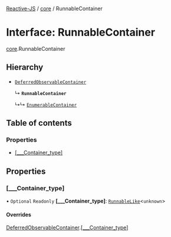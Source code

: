 [Reactive-JS](../README.md) / [core](../modules/core.md) / RunnableContainer

# Interface: RunnableContainer

[core](../modules/core.md).RunnableContainer

## Hierarchy

- [`DeferredObservableContainer`](core.DeferredObservableContainer.md)

  ↳ **`RunnableContainer`**

  ↳↳ [`EnumerableContainer`](core.EnumerableContainer.md)

## Table of contents

### Properties

- [[\_\_\_Container\_type]](core.RunnableContainer.md#[___container_type])

## Properties

### [\_\_\_Container\_type]

• `Optional` `Readonly` **[\_\_\_Container\_type]**: [`RunnableLike`](core.RunnableLike.md)<`unknown`\>

#### Overrides

[DeferredObservableContainer](core.DeferredObservableContainer.md).[[___Container_type]](core.DeferredObservableContainer.md#[___container_type])

